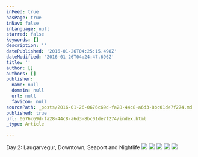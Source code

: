 ```yaml
---
inFeed: true
hasPage: true
inNav: false
inLanguage: null
starred: false
keywords: []
description: ''
datePublished: '2016-01-26T04:25:15.498Z'
dateModified: '2016-01-26T04:24:47.696Z'
title: ''
author: []
authors: []
publisher:
  name: null
  domain: null
  url: null
  favicon: null
sourcePath: _posts/2016-01-26-0676c69d-fa28-44c8-a6d3-8bc01de7f274.md
published: true
url: 0676c69d-fa28-44c8-a6d3-8bc01de7f274/index.html
_type: Article

---
```

Day 2: Laugarvegur, Downtown, Seaport and Nightlife
![](https://the-grid-user-content.s3-us-west-2.amazonaws.com/b35eb24a-a6b7-44e1-838e-a8a9231f8850.jpg)
![](https://the-grid-user-content.s3-us-west-2.amazonaws.com/fe165915-ba39-4f3e-af93-bd3af3e09c9e.jpg)
![](https://the-grid-user-content.s3-us-west-2.amazonaws.com/29966e6f-f6cb-482a-b41a-c4db4994c4a1.jpg)
![](https://the-grid-user-content.s3-us-west-2.amazonaws.com/9c6ad365-aa7c-4000-abd1-ab22b2caea8a.jpg)
![](https://the-grid-user-content.s3-us-west-2.amazonaws.com/975d7c3b-ff14-4eb4-9a65-35e7b3b04b69.jpg)